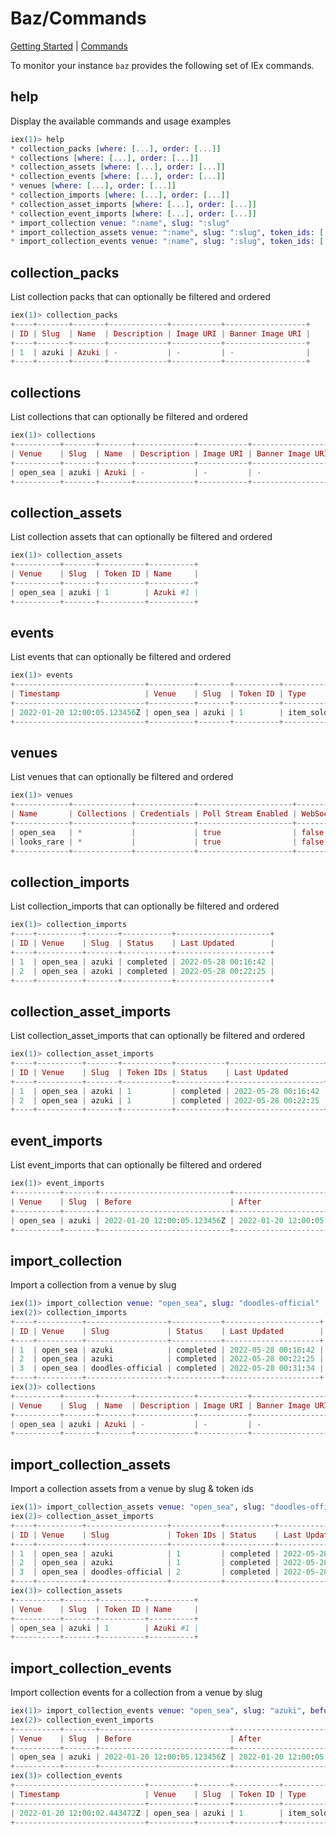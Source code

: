 # Baz/Commands

[Getting Started](./GETTING_STARTED.md) | [Commands](./COMMANDS.md)

To monitor your instance `baz` provides the following set of IEx commands.

## help

Display the available commands and usage examples

```elixir
iex(1)> help
* collection_packs [where: [...], order: [...]]
* collections [where: [...], order: [...]]
* collection_assets [where: [...], order: [...]]
* collection_events [where: [...], order: [...]]
* venues [where: [...], order: [...]]
* collection_imports [where: [...], order: [...]]
* collection_asset_imports [where: [...], order: [...]]
* collection_event_imports [where: [...], order: [...]]
* import_collection venue: ":name", slug: ":slug"
* import_collection_assets venue: ":name", slug: ":slug", token_ids: [...]
* import_collection_events venue: ":name", slug: ":slug", token_ids: [...], type: ..., before: ..., after: ...
```

## collection_packs

List collection packs that can optionally be filtered and ordered

```elixir
iex(1)> collection_packs
+----+-------+-------+-------------+-----------+------------------+
| ID | Slug  | Name  | Description | Image URI | Banner Image URI |
+----+-------+-------+-------------+-----------+------------------+
| 1  | azuki | Azuki | -           | -         | -                |
+----+-------+-------+-------------+-----------+------------------+
```

## collections

List collections that can optionally be filtered and ordered

```elixir
iex(1)> collections
+----------+-------+-------+-------------+-----------+------------------+
| Venue    | Slug  | Name  | Description | Image URI | Banner Image URI |
+----------+-------+-------+-------------+-----------+------------------+
| open_sea | azuki | Azuki | -           | -         | -                |
+----------+-------+-------+-------------+-----------+------------------+
```

## collection_assets

List collection assets that can optionally be filtered and ordered

```elixir
iex(1)> collection_assets
+----------+-------+----------+----------+
| Venue    | Slug  | Token ID | Name     |
+----------+-------+----------+----------+
| open_sea | azuki | 1        | Azuki #1 |
+----------+-------+----------+----------+
```

## events

List events that can optionally be filtered and ordered

```elixir
iex(1)> events
+-----------------------------+----------+-------+----------+-----------+
| Timestamp                   | Venue    | Slug  | Token ID | Type      |
+-----------------------------+----------+-------+----------+-----------+
| 2022-01-20 12:00:05.123456Z | open_sea | azuki | 1        | item_sold |
+-----------------------------+----------+-------+----------+-----------+
```

## venues

List venues that can optionally be filtered and ordered

```elixir
iex(1)> venues
+------------+-------------+-------------+---------------------+--------------------------+---------------+
| Name       | Collections | Credentials | Poll Stream Enabled | WebSocket Stream Enabled | Start On Boot |
+------------+-------------+-------------+---------------------+--------------------------+---------------+
| open_sea   | *           |             | true                | false                    | false         |
| looks_rare | *           |             | true                | false                    | false         |
+------------+-------------+-------------+---------------------+--------------------------+---------------+
```

## collection_imports

List collection_imports that can optionally be filtered and ordered

```elixir
iex(1)> collection_imports
+----+----------+-------+-----------+---------------------+
| ID | Venue    | Slug  | Status    | Last Updated        |
+----+----------+-------+-----------+---------------------+
| 1  | open_sea | azuki | completed | 2022-05-28 00:16:42 |
| 2  | open_sea | azuki | completed | 2022-05-28 00:22:25 |
+----+----------+-------+-----------+---------------------+
```

## collection_asset_imports

List collection_asset_imports that can optionally be filtered and ordered

```elixir
iex(1)> collection_asset_imports
+----+----------+-------+-----------+-----------+---------------------+
| ID | Venue    | Slug  | Token IDs | Status    | Last Updated        |
+----+----------+-------+-----------+-----------+---------------------+
| 1  | open_sea | azuki | 1         | completed | 2022-05-28 00:16:42 |
| 2  | open_sea | azuki | 1         | completed | 2022-05-28 00:22:25 |
+----+----------+-------+-----------+-----------+---------------------+
```

## event_imports

List event_imports that can optionally be filtered and ordered

```elixir
iex(1)> event_imports
+----------+-------+-----------------------------+-----------------------------+-----------+------------------------+--------+
| Venue    | Slug  | Before                      | After                       | Token IDs | Types                  | Status |
+----------+-------+-----------------------------+-----------------------------+-----------+------------------------+--------+
| open_sea | azuki | 2022-01-20 12:00:05.123456Z | 2022-01-20 12:00:05.123456Z | 1, 2, 3   | item_listed, item_sold | active |
+----------+-------+-----------------------------+-----------------------------+-----------+------------------------+--------+
```

## import_collection

Import a collection from a venue by slug

```elixir
iex(1)> import_collection venue: "open_sea", slug: "doodles-official"
iex(2)> collection_imports
+----+----------+------------------+-----------+---------------------+
| ID | Venue    | Slug             | Status    | Last Updated        |
+----+----------+------------------+-----------+---------------------+
| 1  | open_sea | azuki            | completed | 2022-05-28 00:16:42 |
| 2  | open_sea | azuki            | completed | 2022-05-28 00:22:25 |
| 3  | open_sea | doodles-official | completed | 2022-05-28 00:31:34 |
+----+----------+------------------+-----------+---------------------+
iex(3)> collections
+----------+-------+-------+-------------+-----------+------------------+
| Venue    | Slug  | Name  | Description | Image URI | Banner Image URI |
+----------+-------+-------+-------------+-----------+------------------+
| open_sea | azuki | Azuki | -           | -         | -                |
+----------+-------+-------+-------------+-----------+------------------+
```

## import_collection_assets

Import a collection assets from a venue by slug & token ids

```elixir
iex(1)> import_collection_assets venue: "open_sea", slug: "doodles-official", token_ids: [1]
iex(2)> collection_asset_imports
+----+----------+------------------+-----------+-----------+---------------------+
| ID | Venue    | Slug             | Token IDs | Status    | Last Updated        |
+----+----------+------------------+-----------+-----------+---------------------+
| 1  | open_sea | azuki            | 1         | completed | 2022-05-28 00:16:42 |
| 2  | open_sea | azuki            | 1         | completed | 2022-05-28 00:22:25 |
| 3  | open_sea | doodles-official | 2         | completed | 2022-05-28 00:31:34 |
+----+----------+------------------+-----------+-----------+---------------------+
iex(3)> collection_assets
+----------+-------+----------+----------+
| Venue    | Slug  | Token ID | Name     |
+----------+-------+----------+----------+
| open_sea | azuki | 1        | Azuki #1 |
+----------+-------+----------+----------+
```

## import_collection_events

Import collection events for a collection from a venue by slug

```elixir
iex(1)> import_collection_events venue: "open_sea", slug: "azuki", before: ~U[2022-01-20 12:00:05.123456Z], after: ~U[2022-01-20 12:00:05.123456Z]
iex(2)> collection_event_imports
+----------+-------+-----------------------------+-----------------------------+-----------+-------+--------+
| Venue    | Slug  | Before                      | After                       | Token IDs | Types | Status |
+----------+-------+-----------------------------+-----------------------------+-----------+-------+--------+
| open_sea | azuki | 2022-01-20 12:00:05.123456Z | 2022-01-20 12:00:05.123456Z | -         | -     | active |
+----------+-------+-----------------------------+-----------------------------+-----------+-------+--------+
iex(3)> collection_events
+-----------------------------+----------+-------+----------+-----------+
| Timestamp                   | Venue    | Slug  | Token ID | Type      |
+-----------------------------+----------+-------+----------+-----------+
| 2022-01-20 12:00:02.443472Z | open_sea | azuki | 1        | item_sold |
+-----------------------------+----------+-------+----------+-----------+
```
